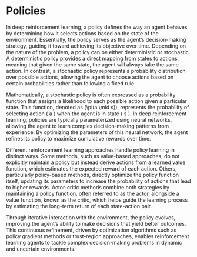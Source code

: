 # Policies

In deep reinforcement learning, a policy defines the way an agent behaves by determining how it selects actions based on the state of the environment. Essentially, the policy serves as the agent’s decision-making strategy, guiding it toward achieving its objective over time. Depending on the nature of the problem, a policy can be either deterministic or stochastic. A deterministic policy provides a direct mapping from states to actions, meaning that given the same state, the agent will always take the same action. In contrast, a stochastic policy represents a probability distribution over possible actions, allowing the agent to choose actions based on certain probabilities rather than following a fixed rule. 

Mathematically, a stochastic policy is often expressed as a probability function that assigns a likelihood to each possible action given a particular state. This function, denoted as \(\pi(a \mid s)\), represents the probability of selecting action \( a \) when the agent is in state \( s \). In deep reinforcement learning, policies are typically parameterized using neural networks, allowing the agent to learn complex decision-making patterns from experience. By optimizing the parameters of this neural network, the agent refines its policy to maximize cumulative rewards over time. 

Different reinforcement learning approaches handle policy learning in distinct ways. Some methods, such as value-based approaches, do not explicitly maintain a policy but instead derive actions from a learned value function, which estimates the expected reward of each action. Others, particularly policy-based methods, directly optimize the policy function itself, updating its parameters to increase the probability of actions that lead to higher rewards. Actor-critic methods combine both strategies by maintaining a policy function, often referred to as the actor, alongside a value function, known as the critic, which helps guide the learning process by estimating the long-term return of each state-action pair. 

Through iterative interaction with the environment, the policy evolves, improving the agent’s ability to make decisions that yield better outcomes. This continuous refinement, driven by optimization algorithms such as policy gradient methods or trust-region approaches, enables reinforcement learning agents to tackle complex decision-making problems in dynamic and uncertain environments.